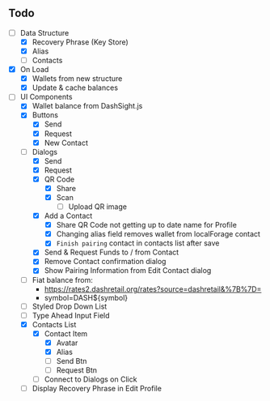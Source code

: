 ## Todo
 - [ ] Data Structure
   - [x] Recovery Phrase (Key Store)
   - [x] Alias
   - [ ] Contacts
 - [x] On Load
   - [x] Wallets from new structure
   - [x] Update & cache balances
 - [ ] UI Components
   - [x] Wallet balance from DashSight.js
   - [x] Buttons
     - [x] Send
     - [x] Request
     - [x] New Contact
   - [ ] Dialogs
     - [x] Send
     - [x] Request
     - [x] QR Code
       - [x] Share
       - [x] Scan
         - [ ] Upload QR image
     - [x] Add a Contact
       - [x] Share QR Code not getting up to date name for Profile
       - [x] Changing alias field removes wallet from localForage contact
       - [x] `Finish pairing` contact in contacts list after save
     - [x] Send & Request Funds to / from Contact
     - [x] Remove Contact confirmation dialog
     - [x] Show Pairing Information from Edit Contact dialog
   - [ ] Fiat balance from:
     - https://rates2.dashretail.org/rates?source=dashretail&%7B%7D=
     - symbol=DASH${symbol}
   - [ ] Styled Drop Down List
   - [ ] Type Ahead Input Field
   - [x] Contacts List
     - [x] Contact Item
       - [x] Avatar
       - [x] Alias
       - [ ] Send Btn
       - [ ] Request Btn
     - [ ] Connect to Dialogs on Click
   - [ ] Display Recovery Phrase in Edit Profile
